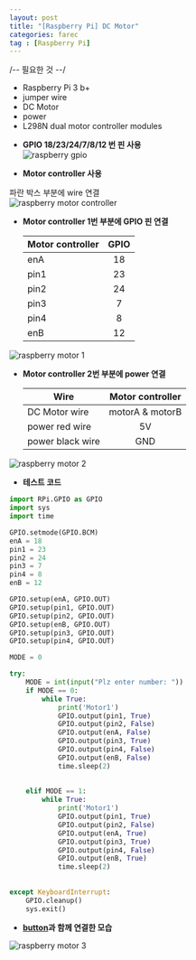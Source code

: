 ```yaml
---
layout: post
title: "[Raspberry Pi] DC Motor"
categories: farec
tag : [Raspberry Pi]
---
```

<div class="divider"></div>
/-- 필요한 것 --/

- Raspberry Pi 3 b+
- jumper wire
- DC Motor
- power
- L298N dual motor controller modules

<div class="divider"></div>

- **GPIO 18/23/24/7/8/12 번 핀 사용**<br>
![raspberry gpio](https://krispedia.github.io/assets/images/raspberrypi_gpio.jpg)

- **Motor controller 사용**<br>

파란 박스 부분에 wire 연결<br>
![raspberry motor controller](https://krispedia.github.io/assets/images/raspberrypi_motor_shield.jpg)

- **Motor controller 1번 부분에 GPIO 핀 연결**<br>
    
    | Motor controller | GPIO |
    | ---------------- | :---:|
    | enA              | 18   |
    | pin1             | 23   |
    | pin2             | 24   |
    | pin3             | 7    |
    | pin4             | 8    |
    | enB              | 12   |

![raspberry motor 1](https://krispedia.github.io/assets/images/raspberrypi_motor_1.jpg)

- **Motor controller 2번 부분에 power 연결**<br>

    | Wire             | Motor controller |
    | ------------     | :---------------:|
    | DC Motor wire    | motorA & motorB  |
    | power red wire   | 5V               |
    | power black wire | GND              |

![raspberry motor 2](https://krispedia.github.io/assets/images/raspberrypi_motor_2.jpg)

- **테스트 코드**<br>

```python
import RPi.GPIO as GPIO
import sys
import time

GPIO.setmode(GPIO.BCM)
enA = 18
pin1 = 23
pin2 = 24
pin3 = 7
pin4 = 8
enB = 12

GPIO.setup(enA, GPIO.OUT)
GPIO.setup(pin1, GPIO.OUT)
GPIO.setup(pin2, GPIO.OUT)
GPIO.setup(enB, GPIO.OUT)
GPIO.setup(pin3, GPIO.OUT)
GPIO.setup(pin4, GPIO.OUT)

MODE = 0

try:
    MODE = int(input("Plz enter number: "))
    if MODE == 0:
        while True:
            print('Motor1')
            GPIO.output(pin1, True)
            GPIO.output(pin2, False)
            GPIO.output(enA, False)
            GPIO.output(pin3, True)
            GPIO.output(pin4, False)
            GPIO.output(enB, False)
            time.sleep(2)
            
            
    elif MODE == 1:
        while True:
            print('Motor1')
            GPIO.output(pin1, True)
            GPIO.output(pin2, False)
            GPIO.output(enA, True)
            GPIO.output(pin3, True)
            GPIO.output(pin4, False)
            GPIO.output(enB, True)
            time.sleep(2)
            
        
except KeyboardInterrupt:
    GPIO.cleanup()
    sys.exit()

```  

- **[button](https://krispedia.github.io/raspberrypi-button)과 함께 연결한 모습**<br>

![raspberry motor 3](https://krispedia.github.io/assets/images/raspberrypi_motor_3.jpg)